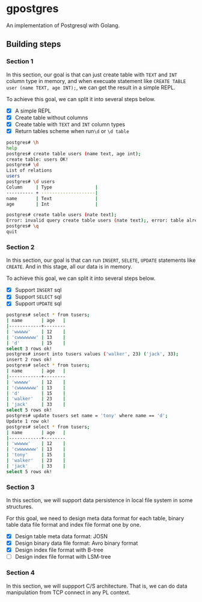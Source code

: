 # gpostgres
An implementation of Postgresql with Golang.

## Building steps
### Section 1

In this section, our goal is that can just create table with `TEXT` and `INT` column type in memory, and when execuate statement like `CREATE TABLE user (name TEXT, age INT);`, we can get the result in a simple REPL.

To achieve this goal, we can split it into several steps below.

- [x] A simple REPL
- [x] Create table without columns
- [x] Create table with `TEXT` and `INT` column types
- [x] Return tables scheme when run`\d` or `\d table`

```bash
postgres# \h
help
postgres# create table users (name text, age int);
create table: users OK!
postgres# \d
List of relations
users
postgres# \d users
Column     | Type                |
---------- + --------------------|
name       | Text                |
age        | Int                 |

postgres# create table users (nate text);
Error: invalid query create table users (nate text);, error: table already existed
postgres# \q  
quit
```
### Section 2

In this section, our goal is that can run `INSERT`, `SELETE`, `UPDATE` statements like `CREATE`. And in this stage, all our data is in memory.

To achieve this goal, we can split it into several steps below.

- [x] Support `INSERT` sql
- [x] Support `SELECT` sql
- [x] Support `UPDATE` sql

```bash
postgres# select * from tusers;
| name       | age   | 
|------------+--------
| 'wwwww'    | 12    | 
| 'cwwwwwww' | 13    | 
| 'd'        | 15    | 
select 3 rows ok!
postgres# insert into tusers values ('walker', 23) ('jack', 33);
insert 2 rows ok!
postgres# select * from tusers;
| name       | age   | 
|------------+--------
| 'wwwww'    | 12    | 
| 'cwwwwwww' | 13    | 
| 'd'        | 15    | 
| 'walker'   | 23    | 
| 'jack'     | 33    | 
select 5 rows ok!
postgres# update tusers set name = 'tony' where name == 'd';
Update 1 row ok!
postgres# select * from tusers;
| name       | age   | 
|------------+--------
| 'wwwww'    | 12    | 
| 'cwwwwwww' | 13    | 
| 'tony'     | 15    | 
| 'walker'   | 23    | 
| 'jack'     | 33    | 
select 5 rows ok!
 ```

### Section 3

In this section, we will support data persistence in local file system in some structures.

For this goal, we need to design meta data format for each table, binary table data file format and index file format one by one.

- [x] Design table meta data format: JOSN
- [x] Design binary data file format: Avro binary format
- [x] Design index file format with B-tree
- [ ] Design index file format with LSM-tree

### Section 4

In this section, we will suppport C/S architecture. That is, we can do data manipulation from TCP connect in any PL context.
